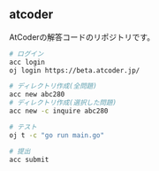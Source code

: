 ## atcoder

AtCoderの解答コードのリポジトリです。

```sh
# ログイン
acc login
oj login https://beta.atcoder.jp/

# ディレクトリ作成(全問題)
acc new abc280
# ディレクトリ作成(選択した問題)
acc new -c inquire abc280

# テスト
oj t -c "go run main.go"

# 提出
acc submit
```
